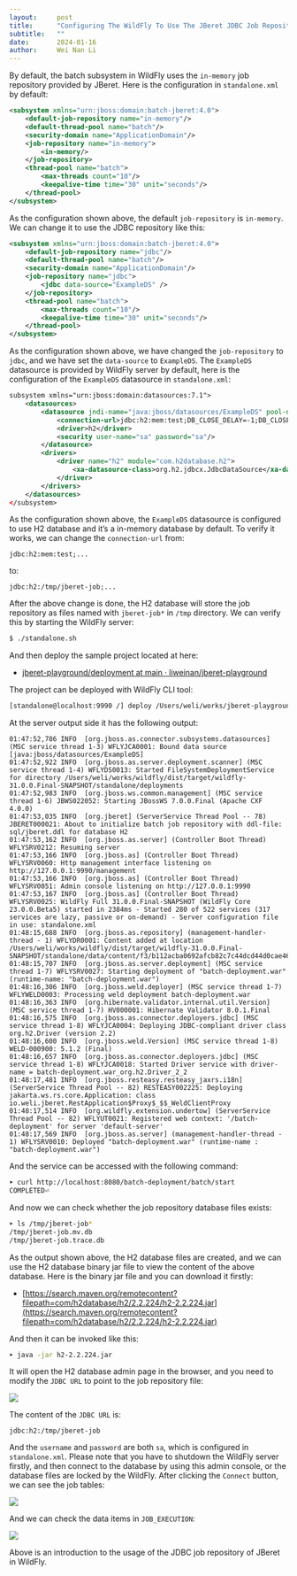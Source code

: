```yaml
---
layout:     post
title:      "Configuring The WildFly To Use The JBeret JDBC Job Repository"
subtitle:   ""
date:       2024-01-16
author:     Wei Nan Li
---
```


By default, the batch subsystem in WildFly uses the `in-memory` job repository provided by JBeret. Here is the configuration in `standalone.xml` by default:

```xml
<subsystem xmlns="urn:jboss:domain:batch-jberet:4.0">
    <default-job-repository name="in-memory"/>
    <default-thread-pool name="batch"/>
    <security-domain name="ApplicationDomain"/>
    <job-repository name="in-memory">
        <in-memory/>
    </job-repository>
    <thread-pool name="batch">
        <max-threads count="10"/>
        <keepalive-time time="30" unit="seconds"/>
    </thread-pool>
</subsystem>
```

As the configuration shown above, the default `job-repository` is `in-memory`. We can change it to use the JDBC repository like this:

```xml
<subsystem xmlns="urn:jboss:domain:batch-jberet:4.0">
    <default-job-repository name="jdbc"/>
    <default-thread-pool name="batch"/>
    <security-domain name="ApplicationDomain"/>
    <job-repository name="jdbc">
        <jdbc data-source="ExampleDS" />
    </job-repository>
    <thread-pool name="batch">
        <max-threads count="10"/>
        <keepalive-time time="30" unit="seconds"/>
    </thread-pool>
</subsystem>
```

As the configuration shown above, we have changed the `job-repository` to `jdbc`, and we have set the `data-source` to `ExampleDS`. The `ExampleDS` datasource is provided by WildFly server by default, here is the configuration of the `ExampleDS`  datasource in `standalone.xml`:

```xml
subsystem xmlns="urn:jboss:domain:datasources:7.1">
    <datasources>
        <datasource jndi-name="java:jboss/datasources/ExampleDS" pool-name="ExampleDS" enabled="true" use-java-context="true" statistics-enabled="${wildfly.datasources.statistics-enabled:${wildfly.statistics-enabled:false}}">
            <connection-url>jdbc:h2:mem:test;DB_CLOSE_DELAY=-1;DB_CLOSE_ON_EXIT=FALSE;MODE=${wildfly.h2.compatibility.mode:REGULAR}</connection-url>
            <driver>h2</driver>
            <security user-name="sa" password="sa"/>
        </datasource>
        <drivers>
            <driver name="h2" module="com.h2database.h2">
                <xa-datasource-class>org.h2.jdbcx.JdbcDataSource</xa-datasource-class>
            </driver>
        </drivers>
    </datasources>
</subsystem>
```


As the configuration shown above, the `ExampleDS` datasource is configured to use H2 database and it’s a in-memory database by default. To verify it works,  we can change the `connection-url` from:

```
jdbc:h2:mem:test;...
```

to:

```
jdbc:h2:/tmp/jberet-job;...
```

After the above change is done, the H2 database will store the job repository as files named with `jberet-job*` in `/tmp` directory. We can verify this by starting the WildFly server:

```bash
$ ./standalone.sh
```

And then deploy the sample project located at here:

- [jberet-playground/deployment at main · liweinan/jberet-playground](https://github.com/liweinan/jberet-playground/tree/main/deployment)

The project can be deployed with WildFly CLI tool:

```bash
[standalone@localhost:9990 /] deploy /Users/weli/works/jberet-playground/deployment/target/batch-deployment.war
```

At the server output side it has the following output:

```
01:47:52,786 INFO  [org.jboss.as.connector.subsystems.datasources] (MSC service thread 1-3) WFLYJCA0001: Bound data source [java:jboss/datasources/ExampleDS]
01:47:52,922 INFO  [org.jboss.as.server.deployment.scanner] (MSC service thread 1-4) WFLYDS0013: Started FileSystemDeploymentService for directory /Users/weli/works/wildfly/dist/target/wildfly-31.0.0.Final-SNAPSHOT/standalone/deployments
01:47:52,983 INFO  [org.jboss.ws.common.management] (MSC service thread 1-6) JBWS022052: Starting JBossWS 7.0.0.Final (Apache CXF 4.0.0) 
01:47:53,035 INFO  [org.jberet] (ServerService Thread Pool -- 78) JBERET000021: About to initialize batch job repository with ddl-file: sql/jberet.ddl for database H2
01:47:53,162 INFO  [org.jboss.as.server] (Controller Boot Thread) WFLYSRV0212: Resuming server
01:47:53,166 INFO  [org.jboss.as] (Controller Boot Thread) WFLYSRV0060: Http management interface listening on http://127.0.0.1:9990/management
01:47:53,166 INFO  [org.jboss.as] (Controller Boot Thread) WFLYSRV0051: Admin console listening on http://127.0.0.1:9990
01:47:53,167 INFO  [org.jboss.as] (Controller Boot Thread) WFLYSRV0025: WildFly Full 31.0.0.Final-SNAPSHOT (WildFly Core 23.0.0.Beta5) started in 2384ms - Started 280 of 522 services (317 services are lazy, passive or on-demand) - Server configuration file in use: standalone.xml
01:48:15,688 INFO  [org.jboss.as.repository] (management-handler-thread - 1) WFLYDR0001: Content added at location /Users/weli/works/wildfly/dist/target/wildfly-31.0.0.Final-SNAPSHOT/standalone/data/content/f3/b112acba0692afcb82c7c44dcd44d0cae46fc3/content
01:48:15,707 INFO  [org.jboss.as.server.deployment] (MSC service thread 1-7) WFLYSRV0027: Starting deployment of "batch-deployment.war" (runtime-name: "batch-deployment.war")
01:48:16,306 INFO  [org.jboss.weld.deployer] (MSC service thread 1-7) WFLYWELD0003: Processing weld deployment batch-deployment.war
01:48:16,363 INFO  [org.hibernate.validator.internal.util.Version] (MSC service thread 1-7) HV000001: Hibernate Validator 8.0.1.Final
01:48:16,575 INFO  [org.jboss.as.connector.deployers.jdbc] (MSC service thread 1-8) WFLYJCA0004: Deploying JDBC-compliant driver class org.h2.Driver (version 2.2)
01:48:16,600 INFO  [org.jboss.weld.Version] (MSC service thread 1-8) WELD-000900: 5.1.2 (Final)
01:48:16,657 INFO  [org.jboss.as.connector.deployers.jdbc] (MSC service thread 1-8) WFLYJCA0018: Started Driver service with driver-name = batch-deployment.war_org.h2.Driver_2_2
01:48:17,481 INFO  [org.jboss.resteasy.resteasy_jaxrs.i18n] (ServerService Thread Pool -- 82) RESTEASY002225: Deploying jakarta.ws.rs.core.Application: class io.weli.jberet.RestApplication$Proxy$_$$_WeldClientProxy
01:48:17,514 INFO  [org.wildfly.extension.undertow] (ServerService Thread Pool -- 82) WFLYUT0021: Registered web context: '/batch-deployment' for server 'default-server'
01:48:17,569 INFO  [org.jboss.as.server] (management-handler-thread - 1) WFLYSRV0010: Deployed "batch-deployment.war" (runtime-name : "batch-deployment.war")
```

And the service can be accessed with the following command:

```bash
➤ curl http://localhost:8080/batch-deployment/batch/start
COMPLETED⏎                                                                                                                                                                               
```

And now we can check whether the job repository database files exists:

```bash
➤ ls /tmp/jberet-job*
/tmp/jberet-job.mv.db
/tmp/jberet-job.trace.db
```

As the output shown above, the H2 database files are created, and we can use the H2 database binary jar file to view the content of the above database. Here is the binary jar file and you can download it firstly:

- [https://search.maven.org/remotecontent?filepath=com/h2database/h2/2.2.224/h2-2.2.224.jar](https://search.maven.org/remotecontent?filepath=com/h2database/h2/2.2.224/h2-2.2.224.jar)

And then it can be invoked like this:

```bash
➤ java -jar h2-2.2.224.jar
```

It will open the H2 database admin page in the browser, and you need to modify the `JDBC URL` to point to the job repository file:

![](https://raw.githubusercontent.com/jberet/jberet.github.io/main/_imgs/jberet_jdbc_wildfly/connect.png)

The content of the `JDBC URL` is:

```
jdbc:h2:/tmp/jberet-job
```

And the `username` and `password` are both `sa`, which is configured in `standalone.xml`. Please note that you have to shutdown the WildFly server firstly, and then connect to the database by using this admin console, or the database files are locked by the WildFly. After clicking the `Connect` button, we can see the job tables:

![](https://raw.githubusercontent.com/jberet/jberet.github.io/main/_imgs/jberet_jdbc_wildfly/tables.png)

And we can check the data items in `JOB_EXECUTION`:

![](https://raw.githubusercontent.com/jberet/jberet.github.io/main/_imgs/jberet_jdbc_wildfly/items.png)

Above is an introduction to the usage of the JDBC job repository of JBeret in WildFly.

